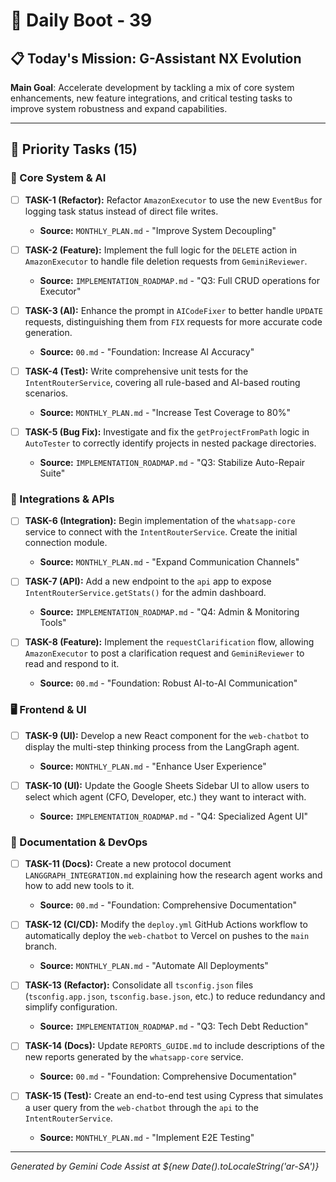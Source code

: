 # 🚀 Daily Boot - 39

## 📋 Today's Mission: G-Assistant NX Evolution

**Main Goal**: Accelerate development by tackling a mix of core system enhancements, new feature integrations, and critical testing tasks to improve system robustness and expand capabilities.

---

## 🎯 Priority Tasks (15)

### 🧠 Core System & AI

- [ ] **TASK-1 (Refactor):** Refactor `AmazonExecutor` to use the new `EventBus` for logging task status instead of direct file writes.
  - **Source:** `MONTHLY_PLAN.md` - "Improve System Decoupling"

- [ ] **TASK-2 (Feature):** Implement the full logic for the `DELETE` action in `AmazonExecutor` to handle file deletion requests from `GeminiReviewer`.
  - **Source:** `IMPLEMENTATION_ROADMAP.md` - "Q3: Full CRUD operations for Executor"

- [ ] **TASK-3 (AI):** Enhance the prompt in `AICodeFixer` to better handle `UPDATE` requests, distinguishing them from `FIX` requests for more accurate code generation.
  - **Source:** `00.md` - "Foundation: Increase AI Accuracy"

- [ ] **TASK-4 (Test):** Write comprehensive unit tests for the `IntentRouterService`, covering all rule-based and AI-based routing scenarios.
  - **Source:** `MONTHLY_PLAN.md` - "Increase Test Coverage to 80%"

- [ ] **TASK-5 (Bug Fix):** Investigate and fix the `getProjectFromPath` logic in `AutoTester` to correctly identify projects in nested package directories.
  - **Source:** `IMPLEMENTATION_ROADMAP.md` - "Q3: Stabilize Auto-Repair Suite"

### 🔌 Integrations & APIs

- [ ] **TASK-6 (Integration):** Begin implementation of the `whatsapp-core` service to connect with the `IntentRouterService`. Create the initial connection module.
  - **Source:** `MONTHLY_PLAN.md` - "Expand Communication Channels"

- [ ] **TASK-7 (API):** Add a new endpoint to the `api` app to expose `IntentRouterService.getStats()` for the admin dashboard.
  - **Source:** `IMPLEMENTATION_ROADMAP.md` - "Q4: Admin & Monitoring Tools"

- [ ] **TASK-8 (Feature):** Implement the `requestClarification` flow, allowing `AmazonExecutor` to post a clarification request and `GeminiReviewer` to read and respond to it.
  - **Source:** `00.md` - "Foundation: Robust AI-to-AI Communication"

### 🖥️ Frontend & UI

- [ ] **TASK-9 (UI):** Develop a new React component for the `web-chatbot` to display the multi-step thinking process from the LangGraph agent.
  - **Source:** `MONTHLY_PLAN.md` - "Enhance User Experience"

- [ ] **TASK-10 (UI):** Update the Google Sheets Sidebar UI to allow users to select which agent (CFO, Developer, etc.) they want to interact with.
  - **Source:** `IMPLEMENTATION_ROADMAP.md` - "Q4: Specialized Agent UI"

### 📜 Documentation & DevOps

- [ ] **TASK-11 (Docs):** Create a new protocol document `LANGGRAPH_INTEGRATION.md` explaining how the research agent works and how to add new tools to it.
  - **Source:** `00.md` - "Foundation: Comprehensive Documentation"

- [ ] **TASK-12 (CI/CD):** Modify the `deploy.yml` GitHub Actions workflow to automatically deploy the `web-chatbot` to Vercel on pushes to the `main` branch.
  - **Source:** `MONTHLY_PLAN.md` - "Automate All Deployments"

- [ ] **TASK-13 (Refactor):** Consolidate all `tsconfig.json` files (`tsconfig.app.json`, `tsconfig.base.json`, etc.) to reduce redundancy and simplify configuration.
  - **Source:** `IMPLEMENTATION_ROADMAP.md` - "Q3: Tech Debt Reduction"

- [ ] **TASK-14 (Docs):** Update `REPORTS_GUIDE.md` to include descriptions of the new reports generated by the `whatsapp-core` service.
  - **Source:** `00.md` - "Foundation: Comprehensive Documentation"

- [ ] **TASK-15 (Test):** Create an end-to-end test using Cypress that simulates a user query from the `web-chatbot` through the `api` to the `IntentRouterService`.
  - **Source:** `MONTHLY_PLAN.md` - "Implement E2E Testing"

---
*Generated by Gemini Code Assist at ${new Date().toLocaleString('ar-SA')}*
